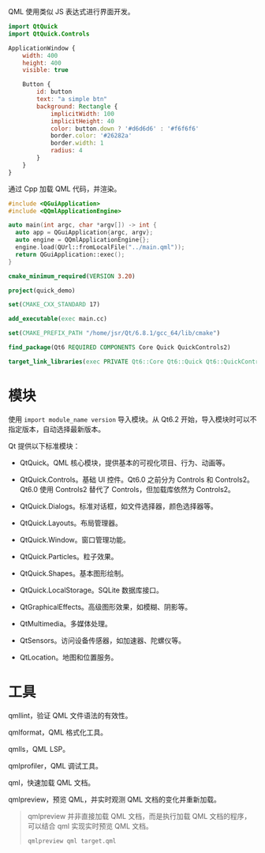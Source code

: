 QML 使用类似 JS 表达式进行界面开发。

```qml
import QtQuick
import QtQuick.Controls

ApplicationWindow {
    width: 400
    height: 400
    visible: true

    Button {
        id: button
        text: "a simple btn"
        background: Rectangle {
            implicitWidth: 100
            implicitHeight: 40
            color: button.down ? '#d6d6d6' : '#f6f6f6'
            border.color: '#26282a'
            border.width: 1
            radius: 4
        }
    }
}
```

通过 Cpp 加载 QML 代码，并渲染。

```cpp
#include <QGuiApplication>
#include <QQmlApplicationEngine>

auto main(int argc, char *argv[]) -> int {
  auto app = QGuiApplication{argc, argv};
  auto engine = QQmlApplicationEngine{};
  engine.load(QUrl::fromLocalFile("../main.qml"));
  return QGuiApplication::exec();
}
```

```cmake
cmake_minimum_required(VERSION 3.20)

project(quick_demo)

set(CMAKE_CXX_STANDARD 17)

add_executable(exec main.cc)

set(CMAKE_PREFIX_PATH "/home/jsr/Qt/6.8.1/gcc_64/lib/cmake")

find_package(Qt6 REQUIRED COMPONENTS Core Quick QuickControls2)

target_link_libraries(exec PRIVATE Qt6::Core Qt6::Quick Qt6::QuickControls2)

```

# 模块

使用 `import module_name version` 导入模块。从 Qt6.2 开始，导入模块时可以不指定版本，自动选择最新版本。

Qt 提供以下标准模块：

- QtQuick。QML 核心模块，提供基本的可视化项目、行为、动画等。

- QtQuick.Controls。基础 UI 控件。Qt6.0 之前分为 Controls 和 Controls2。Qt6.0 使用 Controls2 替代了 Controls，但加载库依然为 Controls2。

- QtQuick.Dialogs。标准对话框，如文件选择器，颜色选择器等。

- QtQuick.Layouts。布局管理器。

- QtQuick.Window。窗口管理功能。

- QtQuick.Particles。粒子效果。

- QtQuick.Shapes。基本图形绘制。

- QtQuick.LocalStorage。SQLite 数据库接口。

- QtGraphicalEffects。高级图形效果，如模糊、阴影等。

- QtMultimedia。多媒体处理。

- QtSensors。访问设备传感器，如加速器、陀螺仪等。

- QtLocation。地图和位置服务。

# 工具

qmllint，验证 QML 文件语法的有效性。

qmlformat，QML 格式化工具。

qmlls，QML LSP。

qmlprofiler，QML 调试工具。

qml，快速加载 QML 文档。

qmlpreview，预览 QML，并实时观测 QML 文档的变化并重新加载。

> qmlpreview 并非直接加载 QML 文档，而是执行加载 QML 文档的程序，可以结合 qml 实现实时预览 QML 文档。
>
> ```shell
> qmlpreview qml target.qml
> ```
